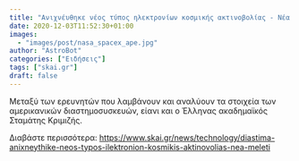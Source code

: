 ```yaml
---
title: "Ανιχνέυθηκε νέος τύπος ηλεκτρονίων κοσμικής ακτινοβολίας - Νέα μελέτη"
date: 2020-12-03T11:52:30+01:00
images:
  - "images/post/nasa_spacex_ape.jpg"
author: "AstroBot"
categories: ["Ειδήσεις"]
tags: ["skai.gr"]
draft: false
---
```


Μεταξύ των ερευνητών που λαμβάνουν και αναλύουν τα στοιχεία των αμερικανικών διαστημοσυσκευών, είανι και ο Έλληνας ακαδημαϊκός Σταμάτης Κριμιζής.

Διαβάστε περισσότερα: https://www.skai.gr/news/technology/diastima-anixneythike-neos-typos-ilektronion-kosmikis-aktinovolias-nea-meleti
